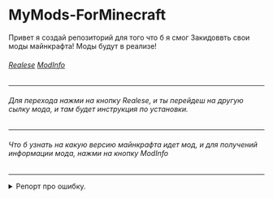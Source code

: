 # MyMods-ForMinecraft

Привет я создай репозиторий для того что б я смог 
Закидоввть свои моды майнкрафта! Моды будут в реализе!

######  <a href="https://github.com/mishakorzik/MyMods-ForMinecraft/releases">Realese</a> <a href="/docs/readme_info.md">ModInfo</a>
---
###### Для перехода нажми на кнопку Realese, и ты перейдеш на другую сылку мода, и там будет инструкция по установки.
---
###### Что б узнать на какую версию майнкрафта идет мод, и для получений информации мода, нажми на кнопку ModInfo

---

 <details id="missing-code-coverage">
   <summary>Репорт про ошибку.</summary>
О я вижу ты знайшол баг! То напишеш мне проблему на пошту, и я прочитаю. И даже исправлю!

##### by MishaKorzhik
